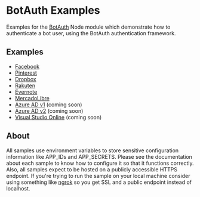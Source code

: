 # BotAuth Examples

Examples for the [BotAuth](https://github.com/MicrosoftDX/botauth) Node module which demonstrate how to authenticate a bot user, using the BotAuth authentication framework.  

## Examples
* [Facebook](facebook/)
* [Pinterest](pinterest/)
* [Dropbox](dropbox/)
* [Rakuten](rakuten/)
* [Evernote](evernote/)
* [MercadoLibre](examples/mercadolibre/)
* [Azure AD v1](aadv1/) (coming soon)
* [Azure AD v2](aadv2/) (coming soon)
* [Visual Studio Online](vso/) (coming soon)

## About
All samples use environment variables to store sensitive configuration information like APP_IDs and APP_SECRETS.  Please see the documentation about each sample to know how to configure it so that it functions correctly.  Also, all samples expect to be hosted on a publicly accessible HTTPS endpoint. If you're trying to run the sample on your local machine consider using something like [ngrok](https://ngrok.io) so you get SSL and a public endpoint instead of localhost.
